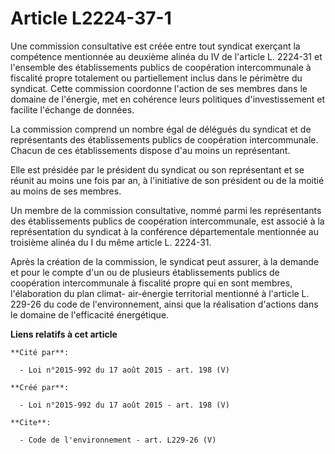 # Article L2224-37-1

Une commission consultative est créée entre tout syndicat exerçant la compétence mentionnée au deuxième alinéa du IV de
l'article L. 2224-31 et l'ensemble des établissements publics de coopération intercommunale à fiscalité propre totalement ou
partiellement inclus dans le périmètre du syndicat. Cette commission coordonne l'action de ses membres dans le domaine de
l'énergie, met en cohérence leurs politiques d'investissement et facilite l'échange de données. 

La commission comprend un nombre égal de délégués du syndicat et de représentants des établissements publics de coopération
intercommunale. Chacun de ces établissements dispose d'au moins un représentant. 

Elle est présidée par le président du syndicat ou son représentant et se réunit au moins une fois par an, à l'initiative de
son président ou de la moitié au moins de ses membres. 

Un membre de la commission consultative, nommé parmi les représentants des établissements publics de coopération
intercommunale, est associé à la représentation du syndicat à la conférence départementale mentionnée au troisième alinéa du
I du même article L. 2224-31. 

Après la création de la commission, le syndicat peut assurer, à la demande et pour le compte d'un ou de plusieurs
établissements publics de coopération intercommunale à fiscalité propre qui en sont membres, l'élaboration du plan climat-
air-énergie territorial mentionné à l'article L. 229-26 du code de l'environnement, ainsi que la réalisation d'actions dans
le domaine de l'efficacité énergétique.

**Liens relatifs à cet article**

	**Cité par**:

	  - Loi n°2015-992 du 17 août 2015 - art. 198 (V)

	**Créé par**:

	  - Loi n°2015-992 du 17 août 2015 - art. 198 (V)

	**Cite**:

	  - Code de l'environnement - art. L229-26 (V)
